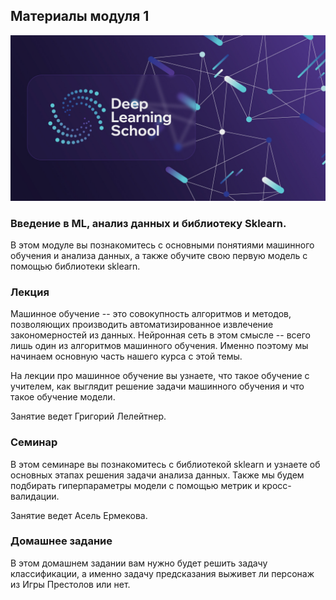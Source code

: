 ## Материалы модуля 1

<div align="center">
  <img src="../images/dls.png">
</div>


### Введение в ML, анализ данных и библиотеку Sklearn.

В этом модуле вы познакомитесь с основными понятиями машинного обучения и анализа данных, а также обучите свою первую модель с помощью библиотеки sklearn.


### Лекция
Машинное обучение -- это совокупность алгоритмов и методов, позволяющих производить автоматизированное извлечение закономерностей из данных. Нейронная сеть в этом смысле -- всего лишь один из алгоритмов машинного обучения. Именно поэтому мы начинаем основную часть нашего курса с этой темы.

На лекции про машинное обучение вы узнаете, что такое обучение с учителем, как выглядит решение задачи машинного обучения и что такое обучение модели. 

Занятие ведет Григорий Лелейтнер.
 
### Семинар

В этом семинаре вы познакомитесь с библиотекой sklearn и узнаете об основных этапах решения задачи анализа данных. Также мы будем подбирать гиперпараметры модели с помощью метрик и кросс-валидации.

Занятие ведет Асель Ермекова.


### Домашнее задание

В этом домашнем задании вам нужно будет решить задачу классификации, а именно задачу предсказания выживет ли персонаж из Игры Престолов или нет. 